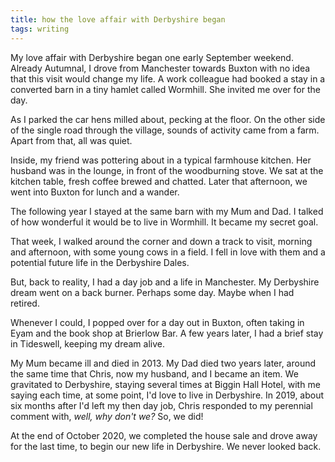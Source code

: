 ```yaml
---
title: how the love affair with Derbyshire began
tags: writing
---
```


My love affair with Derbyshire began one early September weekend. Already Autumnal, I drove from Manchester towards Buxton with no idea that this visit would change my life. A work colleague had booked a stay in a converted barn in a tiny hamlet called Wormhill. She invited me over for the day.

As I parked the car hens milled about, pecking at the floor. On the other side of the single road through the village, sounds of activity came from a farm. Apart from that, all was quiet.

Inside, my friend was pottering about in a typical farmhouse kitchen. Her husband was in the lounge, in front of the woodburning stove. We sat at the kitchen table, fresh coffee brewed and chatted. Later that afternoon, we went into Buxton for lunch and a wander.

The following year I stayed at the same barn with my Mum and Dad. I talked of how wonderful it would be to live in Wormhill. It became my secret goal. 

That week, I walked around the corner and down a track to visit, morning and afternoon, with some young cows in a field. I fell in love with them and a potential future life in the Derbyshire Dales.

But, back to reality, I had a day job and a life in Manchester. My Derbyshire dream went on a back burner. Perhaps some day. Maybe when I had retired.

Whenever I could, I popped over for a day out in Buxton, often taking in Eyam and the book shop at Brierlow Bar. A few years later, I had a brief stay in Tideswell, keeping my dream alive.

My Mum became ill and died in 2013. My Dad died two years later, around the same time that Chris, now my husband, and I became an item. We gravitated to Derbyshire, staying several times at Biggin Hall Hotel, with me saying each time, at some point, I'd love to live in Derbyshire. In 2019, about six months after I'd left my then day job, Chris responded to my perennial comment with, *well, why don't we?* So, we did!

At the end of October 2020, we completed the house sale and drove away for the last time, to begin our new life in Derbyshire. We never looked back.